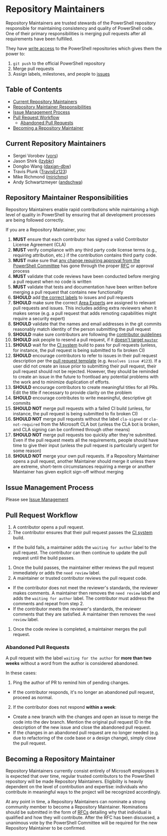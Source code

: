 # Repository Maintainers

Repository Maintainers are trusted stewards of the PowerShell repository responsible for maintaining consistency and quality of PowerShell code.
One of their primary responsibilities is merging pull requests after all requirements have been fulfilled.

They have [write access](https://help.github.com/articles/permission-levels-for-an-organization-repository/) to the PowerShell repositories which gives them the power to:

1. `git push` to the official PowerShell repository
2. Merge pull requests
3. Assign labels, milestones, and people to [issues](https://guides.github.com/features/issues/)

## Table of Contents
- [Current Repository Maintainers](#current-repository-maintainers)
- [Repository Maintainer Responsibilities](#repository-maintainer-responsibilities)
- [Issue Management Process](#issue-management-process)
- [Pull Request Workflow](#pull-management-process)
  - [Abandoned Pull Requests](#abandoned-pull-requests)
- [Becoming a Repository Maintainer](#becoming-a-repository-maintainer)

## Current Repository Maintainers

* Sergei Vorobev ([vors](https://github.com/vors))
* Jason Shirk ([lzybkr](https://github.com/lzybkr))
* Dongbo Wang ([daxian-dbw](https://github.com/daxian-dbw))
* Travis Plunk ([TravisEz123](https://github.com/TravisEz123))
* Mike Richmond ([mirichmo](https://github.com/mirichmo))
* Andy Schwartzmeyer ([andschwa](https://github.com/andschwa))

## Repository Maintainer Responsibilities

Repository Maintainers enable rapid contributions while maintaining a high level of quality in PowerShell by ensuring that all development processes are being followed correctly. 

If you are a Repository Maintainer, you:

1. **MUST** ensure that each contributor has signed a valid Contributor License Agreement (CLA) 
1. **MUST** verify compliance with any third party code license terms (e.g., requiring attribution, etc.) if the contribution contains third party code.
1. **MUST** make sure that [any change requiring approval from the PowerShell Committee](#changes-that-require-an-rfc) has gone through the proper [RFC][RFC-repo] or approval process
1. **MUST** validate that code reviews have been conducted before merging a pull request when no code is written
1. **MUST** validate that tests and documentation have been written before merging a pull request that contains new functionality
1. **SHOULD** add [the correct labels][issue-management] to issues and pull requests
1. **SHOULD** make sure the correct [Area Experts](#area-experts) are assigned to relevant pull requests and issues.
This includes adding extra reviewers when it makes sense
(e.g. a pull request that adds remoting capabilities might require a security expert)
1. **SHOULD** validate that the names and email addresses in the git commits reasonably match identity of the person submitting the pull request 
1. **SHOULD** make sure contributors are following the [contributor guidelines][CONTRIBUTING]
1. **SHOULD** ask people to resend a pull request, if it [doesn't target `master`](../../.github/CONTRIBUTING.md#lifecycle-of-a-pull-request)
1. **SHOULD** wait for the [CI system][ci-system] build to pass for pull requests 
(unless, for instance, the pull request is being submitted to fix broken CI)
1. **SHOULD** encourage contributors to refer to issues in their pull request description per the [pull request template](../../.github/PULL_REQUEST_TEMPLATE.md) (e.g. `Resolves issue #123`).
If a user did not create an issue prior to submitting their pull request, their pull request should not be rejected.
However, they should be reminded to create an issue in the future to frontload any potential problems with the work and to minimize duplication of efforts. 
1. **SHOULD** encourage contributors to create meaningful titles for all PRs.
Edit the title if necessary to provide clarity on the problem
1. **SHOULD** encourage contributes to write meaningful, descriptive git commits
1. **SHOULD NOT** merge pull requests with a failed CI build
(unless, for instance, the pull request is being submitted to fix broken CI)
1. **SHOULD NOT** merge pull requests without the label `cla-signed` or `cla-not-required` from the Microsoft CLA bot
(unless the CLA bot is broken, and CLA signing can be confirmed through other means)
1. **SHOULD NOT** merge pull requests too quickly after they're submitted.
Even if the pull request meets all the requirements, people should have time to give their input 
(unless the pull request is particularly urgent for some reason)
1. **SHOULD NOT** merge your own pull requests.
If a Repository Maintainer opens a pull request, another Maintainer should merge it unless there are extreme, short-term circumstances requiring a merge or another Maintainer has given explicit sign-off without merging

## Issue Management Process

Please see [Issue Management][issue-management]

## Pull Request Workflow

1. A contributor opens a pull request.
1. The contributor ensures that their pull request passes the [CI system][ci-system] build.
  - If the build fails, a maintainer adds the ```waiting for author``` label to the pull request. 
  The contributor can then continue to update the pull request until the build passes.
1. Once the build passes, the maintainer either reviews the pull request immediately or adds the ```need review``` label.
1. A maintainer or trusted contributor reviews the pull request code.
  - If the contributor does not meet the reviewer's standards, the reviewer makes comments. 
  A maintainer then removes the ```need review``` label and adds the ```waiting for author``` label. 
  The contributor must address the comments and repeat from step 2.
  - If the contributor meets the reviewer's standards, the reviewer comments that they are satisfied. 
  A maintainer then removes the ```need review``` label.
1. Once the code review is completed, a maintainer merges the pull request.

### Abandoned Pull Requests

A pull request with the label ```waiting for the author``` for **more than two weeks** without a word from the author is considered abandoned.

In these cases:

1. Ping the author of PR to remind him of pending changes.
  - If the contributor responds, it's no longer an abandoned pull request, proceed as normal.
2. If the contributor does not respond **within a week**:
  - Create a new branch with the changes and open an issue to merge the code into the dev branch. 
  Mention the original pull request ID in the description of the new issue and close the abandoned pull request. 
  - If the changes in an abandoned pull request are no longer needed (e.g. due to refactoring of the code base or a design change), simply close the pull request.

## Becoming a Repository Maintainer

Repository Maintainers currently consist entirely of Microsoft employees
It is expected that over time, regular trusted contributors to the PowerShell repository will be made Repository Maintainers.
Eligibility is heavily dependent on the level of contribution and expertise: individuals who contribute in meaningful ways to the project will be recognized accordingly. 

At any point in time, a Repository Maintainers can nominate a strong community member to become a Repository Maintainer. 
Nominations should be submitted in the form of [RFCs][RFC-repo] detailing why that individual is qualified and how they will contribute.
After the RFC has been discussed, a unanimous vote by the PowerShell Committee will be required for the new Repository Maintainer to be confirmed. 

[RFC-repo]: https://github.com/PowerShell/PowerShell-RFC
[ci-system]: ../testing-guidelines/testing-guidelines.md#ci-system
[issue-management]: issue-management.md
[CONTRIBUTING]: ../../.github/CONTRIBUTING.md